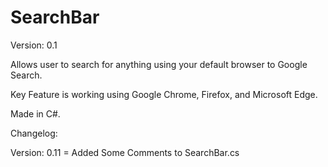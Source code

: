 # SearchBar

Version: 0.1

Allows user to search for anything using your default browser to Google Search.

Key Feature is working using Google Chrome, Firefox, and Microsoft Edge.

Made in C#.

Changelog:

Version: 0.11 = Added Some Comments to SearchBar.cs
